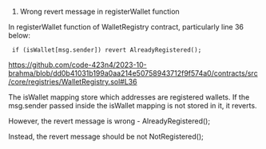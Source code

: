 1. Wrong revert message in registerWallet function

In registerWallet function of WalletRegistry contract, particularly line 36 below:

     if (isWallet[msg.sender]) revert AlreadyRegistered();

https://github.com/code-423n4/2023-10-brahma/blob/dd0b41031b199a0aa214e50758943712f9f574a0/contracts/src/core/registries/WalletRegistry.sol#L36

The isWallet mapping store which addresses are registered wallets. If the msg.sender passed inside the isWallet mapping is not stored in it, it reverts. 

However, the revert message is wrong - AlreadyRegistered();

Instead, the revert message should be not NotRegistered();